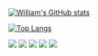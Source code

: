 
[![William's GitHub stats](https://github-readme-stats.vercel.app/api?username=william-neukamp&hide=contribs,prs&count_private=true&show_icons=true&amp;title_color=fff&amp;icon_color=79ff97&amp;text_color=9f9f9f&amp;bg_color=151515)](https://github.com/anuraghazra/github-readme-stats)


[![Top Langs](https://github-readme-stats.vercel.app/api/top-langs/?username=william-neukamp&hide=html&layout=compact&amp;title_color=fff&amp;icon_color=79ff97&amp;text_color=9f9f9f&amp;bg_color=151515)](https://github.com/anuraghazra/github-readme-stats)


<img src="https://img.shields.io/badge/C%23-5188FE?logo=.net&style=flat-square&labelColor=5188FE">
<img src="https://img.shields.io/badge/Java-007396?logo=java&style=flat-square&labelcolor=007396">
<img src="https://img.shields.io/badge/Delphi-EE1F35?logo=delphi&style=flat-square&labelColor=EE1F35">
<img src="https://img.shields.io/badge/SQL%20Server-CC2927?logo=microsoft-sql-server&style=flat-square&labelColor=CC2927">
<img src="https://img.shields.io/badge/Oracle%20Database-F80000?logo=oracle&style=flat-square&labelColor=F80000">
